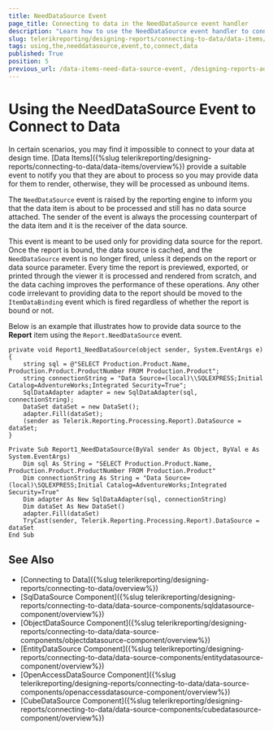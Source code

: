 ```yaml
---
title: NeedDataSource Event
page_title: Connecting to data in the NeedDataSource event handler
description: "Learn how to use the NeedDataSource event handler to connect the Telerik Reporting data items to their data in runtime."
slug: telerikreporting/designing-reports/connecting-to-data/data-items/using-the-needdatasource-event-to-connect-data
tags: using,the,needdatasource,event,to,connect,data
published: True
position: 5
previous_url: /data-items-need-data-source-event, /designing-reports-adding-data-source-needdatasource
---
```


# Using the NeedDataSource Event to Connect to Data

In certain scenarios, you may find it impossible to connect to your data at design time. [Data Items]({%slug telerikreporting/designing-reports/connecting-to-data/data-items/overview%}) provide a suitable event to notify you that they are about to process so you may provide data for them to render, otherwise, they will be processed as unbound items.

The `NeedDataSource` event is raised by the reporting engine to inform you that the data item is about to be processed and still has no data source attached. The sender of the event is always the processing counterpart of the data item and it is the receiver of the data source.

This event is meant to be used only for providing data source for the report. Once the report is bound, the data source is cached, and the `NeedDataSource` event is no longer fired, unless it depends on the report or data source parameter. Every time the report is previewed, exported, or printed through the viewer it is processed and rendered from scratch, and the data caching improves the performance of these operations. Any other code irrelevant to providing data to the report should be moved to the `ItemDataBinding` event which is fired regardless of whether the report is bound or not.

Below is an example that illustrates how to provide data source to the __Report__ item using the `Report.NeedDataSource` event.

````CSharp
private void Report1_NeedDataSource(object sender, System.EventArgs e)
{
	string sql = @"SELECT Production.Product.Name, Production.Product.ProductNumber FROM Production.Product";
	string connectionString = "Data Source=(local)\\SQLEXPRESS;Initial Catalog=AdventureWorks;Integrated Security=True";
	SqlDataAdapter adapter = new SqlDataAdapter(sql, connectionString);
	DataSet dataSet = new DataSet();
	adapter.Fill(dataSet);
	(sender as Telerik.Reporting.Processing.Report).DataSource = dataSet;
}
````
````VB
Private Sub Report1_NeedDataSource(ByVal sender As Object, ByVal e As System.EventArgs)
	Dim sql As String = "SELECT Production.Product.Name, Production.Product.ProductNumber FROM Production.Product"
	Dim connectionString As String = "Data Source=(local)\SQLEXPRESS;Initial Catalog=AdventureWorks;Integrated Security=True"
	Dim adapter As New SqlDataAdapter(sql, connectionString)
	Dim dataSet As New DataSet()
	adapter.Fill(dataSet)
	TryCast(sender, Telerik.Reporting.Processing.Report).DataSource = dataSet
End Sub
````

## See Also

* [Connecting to Data]({%slug telerikreporting/designing-reports/connecting-to-data/overview%})
* [SqlDataSource Component]({%slug telerikreporting/designing-reports/connecting-to-data/data-source-components/sqldatasource-component/overview%})
* [ObjectDataSource Component]({%slug telerikreporting/designing-reports/connecting-to-data/data-source-components/objectdatasource-component/overview%})
* [EntityDataSource Component]({%slug telerikreporting/designing-reports/connecting-to-data/data-source-components/entitydatasource-component/overview%})
* [OpenAccessDataSource Component]({%slug telerikreporting/designing-reports/connecting-to-data/data-source-components/openaccessdatasource-component/overview%})
* [CubeDataSource Component]({%slug telerikreporting/designing-reports/connecting-to-data/data-source-components/cubedatasource-component/overview%})
